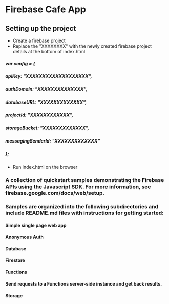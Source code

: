# Firebase Cafe App
## Setting up the project

* Create a firebase project 
* Replace the "XXXXXXXX" with the newly created firebase project details at the bottom of index.html


 ##### var config = {
  #####   apiKey: "XXXXXXXXXXXXXXXXXXX",
 #####    authDomain: "XXXXXXXXXXXXXX",
 #####    databaseURL: "XXXXXXXXXXXXX",
  #####   projectId: "XXXXXXXXXXXX",
 #####    storageBucket: "XXXXXXXXXXXXX",
 #####    messagingSenderId: "XXXXXXXXXXXXX"
##### };
 * Run index.html on the browser 
### A collection of quickstart samples demonstrating the Firebase APIs using the Javascript SDK. For more information, see firebase.google.com/docs/web/setup.

### Samples are organized into the following subdirectories and include README.md files with instructions for getting started:

#### Simple single page web app
#### Anonymous Auth
#### Database
#### Firestore
#### Functions
#### Send requests to a Functions server-side instance and get back results.
#### Storage
